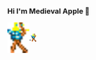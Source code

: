 ### Hi I'm Medieval Apple 🍎

<a href="https://joust.medievalapple.net/">
  <img align="center" height="10%" width="10%" alt="Joust Brigade" src=https://raw.githubusercontent.com/MedievalApple/Joust-Brigade/main/public/assets/sprite_sheet/ostrich/walk_ostrich/walk3.png>
</a>
<a href="https://rally.medievalapple.net/">
  <img align="center" alt="Rally Waffle" src=https://raw.githubusercontent.com/MedievalApple/Joust-Brigade/main/public/assets/sprite_sheet/ostrich/walk_ostrich/walk3.png>
</a>

<!--
**MedievalApple/medievalapple** is a ✨ _special_ ✨ repository because its `README.md` (this file) appears on your GitHub profile.

Here are some ideas to get you started:

- 🔭 I’m currently working on ...
- 🌱 I’m currently learning ...
- 👯 I’m looking to collaborate on ...
- 🤔 I’m looking for help with ...
- 💬 Ask me about ...
- 📫 How to reach me: ...
- 😄 Pronouns: ...
- ⚡ Fun fact: ...
-->
